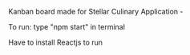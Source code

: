 Kanban board made for Stellar Culinary Application - 

To run: type "npm start" in terminal

Have to install Reactjs to run
